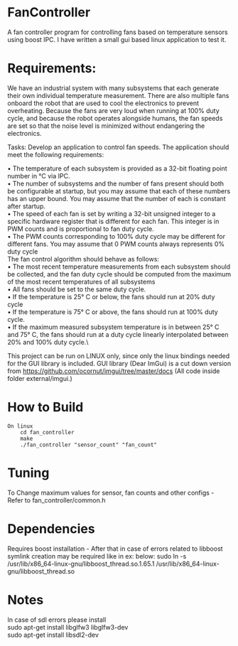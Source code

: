 # FanController
A fan controller program for controlling fans based on temperature sensors using boost IPC. I have written a small gui based linux application to test it.

# Requirements:
We have an industrial system with many subsystems that each generate their own individual temperature measurement.
There are also multiple fans onboard the robot that are used to cool the electronics to prevent overheating.
Because the fans are very loud when running at 100% duty cycle, and because the robot operates alongside
humans, the fan speeds are set so that the noise level is minimized without endangering the electronics.

Tasks:
Develop an application to control fan speeds. The application should meet the following
requirements:

• The temperature of each subsystem is provided as a 32-bit floating point number in °C via IPC.\
• The number of subsystems and the number of fans present should both be configurable at startup, but you
may assume that each of these numbers has an upper bound. You may assume that the number of each
is constant after startup.\
• The speed of each fan is set by writing a 32-bit unsigned integer to a specific hardware register that is
different for each fan. This integer is in PWM counts and is proportional to fan duty cycle.\
• The PWM counts corresponding to 100% duty cycle may be different for different fans. You may assume
that 0 PWM counts always represents 0% duty cycle\
The fan control algorithm should behave as follows:\
• The most recent temperature measurements from each subsystem should be collected, and the fan duty
cycle should be computed from the maximum of the most recent temperatures of all subsystems\
• All fans should be set to the same duty cycle.\
• If the temperature is 25° C or below, the fans should run at 20% duty cycle\
• If the temperature is 75° C or above, the fans should run at 100% duty cycle.\
• If the maximum measured subsystem temperature is in between 25° C and 75° C, the fans should run at a
duty cycle linearly interpolated between 20% and 100% duty cycle.\


This project can be run on LINUX only, since only the linux bindings needed for the GUI library is included.
GUI library (Dear ImGui) is a cut down version from https://github.com/ocornut/imgui/tree/master/docs (All code inside folder external/imgui.)


# How to Build

    On linux
        cd fan_controller
        make
        ./fan_controller "sensor_count" "fan_count"

# Tuning 
To Change maximum values for sensor, fan counts and other configs - Refer to fan_controller/common.h

# Dependencies 
Requires boost installation - After that in case of errors related to libboost symlink creation may be required like in ex: below:
    sudo ln -s /usr/lib/x86_64-linux-gnu/libboost_thread.so.1.65.1 /usr/lib/x86_64-linux-gnu/libboost_thread.so

# Notes
In case of sdl errors please install\
    sudo apt-get install libglfw3 libglfw3-dev\
    sudo apt-get install libsdl2-dev
